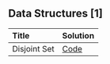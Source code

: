 ## Data Structures [1]

| Title        | Solution                                                                                                         |
| :----------- | :--------------------------------------------------------------------------------------------------------------- |
| Disjoint Set | [Code](https://github.com/mvganeshkumar06/data-structures-and-algorithms/tree/main/data-structures/disjoint-set) |